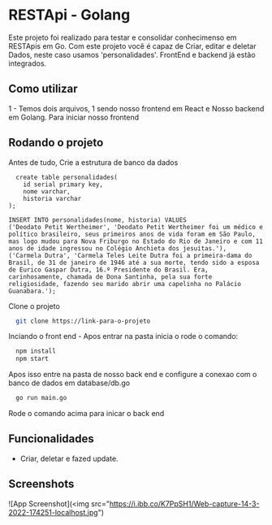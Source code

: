 
# RESTApi - Golang

Este projeto foi realizado para testar e consolidar conhecimenso em RESTApis em Go.
Com este projeto você é capaz de Criar, editar e deletar Dados, neste caso usamos 'personalidades'.
FrontEnd e backend já estão integrados.

## Como utilizar
1 - Temos dois arquivos, 1 sendo nosso frontend em React e Nosso backend em Golang.
Para iniciar nosso frontend 
## Rodando o projeto

Antes de tudo, Crie a estrutura de banco da dados 
```
  create table personalidades(
    id serial primary key,
    nome varchar,
    historia varchar
);

INSERT INTO personalidades(nome, historia) VALUES
('Deodato Petit Wertheimer', 'Deodato Petit Wertheimer foi um médico e político brasileiro, seus primeiros anos de vida foram em São Paulo, mas logo mudou para Nova Friburgo no Estado do Rio de Janeiro e com 11 anos de idade ingressou no Colégio Anchieta dos jesuítas.'),
('Carmela Dutra', 'Carmela Teles Leite Dutra foi a primeira-dama do Brasil, de 31 de janeiro de 1946 até a sua morte, tendo sido a esposa de Eurico Gaspar Dutra, 16.º Presidente do Brasil. Era, carinhosamente, chamada de Dona Santinha, pela sua forte religiosidade, fazendo seu marido abrir uma capelinha no Palácio Guanabara.');
```

Clone o projeto

```bash
  git clone https://link-para-o-projeto
```

Inciando o front end - Apos entrar na pasta inicia o rode o comando:

```bash
  npm install
  npm start

```
Apos isso entre na pasta de nosso back end e configure a conexao com o banco de dados em database/db.go
```bash
  go run main.go
```
Rode o comando acima para inicar o back end



## Funcionalidades

- Criar, deletar e fazed update.


## Screenshots

![App Screenshot](<img src="https://i.ibb.co/K7PpSH1/Web-capture-14-3-2022-174251-localhost.jpg")


